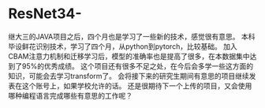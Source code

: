 # ResNet34-
继大三的JAVA项目之后，四个月也是学习了一些新的技术，感觉很有意思。
本科毕设鲜花识别技术，学习了四个月，从python到pytorch，比较基础。
加入CBAM注意力机制和迁移学习后，模型的准确率也是提高了很多，在本数据集中达到了95%的优秀成绩。
这个项目还有很多不足之处，在今后会多学一些这方面的知识，可能会去学习transform了。
会将接下来的研究生期间有意思的项目继续发表在这个账号上，如果学校允许的话。
还是很期待下一个上传的项目，又会使用哪种编程语言完成哪些有意思的工作呢？
